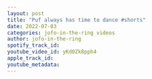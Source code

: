 ```yaml
---
layout: post
title: "Puf always has time to dance #shorts"
date: 2022-07-03
categories: jofo-in-the-ring videos
author: jofo-in-the-ring
spotify_track_id: 
youtube_video_id: yKd0Zk8pph4
apple_track_id: 
youtube_metadata: 
---
```

